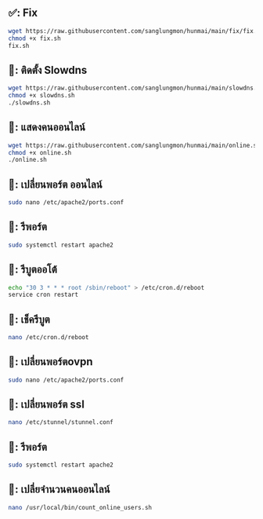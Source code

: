 ##  ✅: Fix
```bash
wget https://raw.githubusercontent.com/sanglungmon/hunmai/main/fix/fix.sh
chmod +x fix.sh
fix.sh
```

## 📖: ติดตั้ง Slowdns
```bash
wget https://raw.githubusercontent.com/sanglungmon/hunmai/main/slowdns.sh
chmod +x slowdns.sh
./slowdns.sh
```
## 📖: แสดงคนออนไลน์
```bash
wget https://raw.githubusercontent.com/sanglungmon/hunmai/main/online.sh
chmod +x online.sh
./online.sh
```
## 📖: เปลี่ยนพอร์ต ออนไลน์
```bash
sudo nano /etc/apache2/ports.conf
```
## 📖: รีพอร์ต
```bash
sudo systemctl restart apache2
```
## 📖: รีบูตออโต้
```bash
echo "30 3 * * * root /sbin/reboot" > /etc/cron.d/reboot
service cron restart
```
## 📖: เช็ครีบูต
```bash
nano /etc/cron.d/reboot
```
## 📖: เปลี่ยนพอร์ตovpn
```bash
sudo nano /etc/apache2/ports.conf
```
## 📖: เปลี่ยนพอร์ต ssl
```bash
nano /etc/stunnel/stunnel.conf
```
## 📖: รีพอร์ต
```bash
sudo systemctl restart apache2
```
## 📖: เปลี่ยจำนวนคนออนไลน์
```bash
nano /usr/local/bin/count_online_users.sh
```
